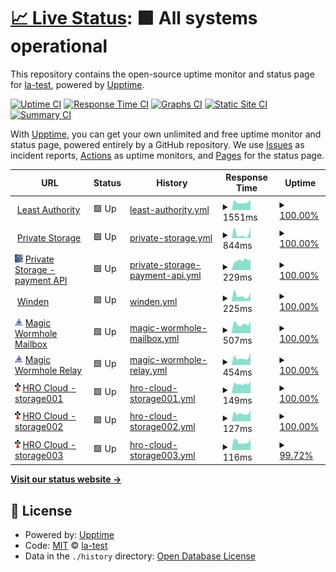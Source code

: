 # [📈 Live Status](https://la-test.github.io/sbx1-upptime): <!--live status--> **🟩 All systems operational**

This repository contains the open-source uptime monitor and status page for [la-test](https://la-test.github.io/sbx1-upptime), powered by [Upptime](https://github.com/upptime/upptime).

[![Uptime CI](https://github.com/la-test/sbx1-upptime/workflows/Uptime%20CI/badge.svg)](https://github.com/la-test/sbx1-upptime/actions?query=workflow%3A%22Uptime+CI%22)
[![Response Time CI](https://github.com/la-test/sbx1-upptime/workflows/Response%20Time%20CI/badge.svg)](https://github.com/la-test/sbx1-upptime/actions?query=workflow%3A%22Response+Time+CI%22)
[![Graphs CI](https://github.com/la-test/sbx1-upptime/workflows/Graphs%20CI/badge.svg)](https://github.com/la-test/sbx1-upptime/actions?query=workflow%3A%22Graphs+CI%22)
[![Static Site CI](https://github.com/la-test/sbx1-upptime/workflows/Static%20Site%20CI/badge.svg)](https://github.com/la-test/sbx1-upptime/actions?query=workflow%3A%22Static+Site+CI%22)
[![Summary CI](https://github.com/la-test/sbx1-upptime/workflows/Summary%20CI/badge.svg)](https://github.com/la-test/sbx1-upptime/actions?query=workflow%3A%22Summary+CI%22)

With [Upptime](https://upptime.js.org), you can get your own unlimited and free uptime monitor and status page, powered entirely by a GitHub repository. We use [Issues](https://github.com/la-test/sbx1-upptime/issues) as incident reports, [Actions](https://github.com/la-test/sbx1-upptime/actions) as uptime monitors, and [Pages](https://la-test.github.io/sbx1-upptime) for the status page.

<!--start: status pages-->
<!-- This summary is generated by Upptime (https://github.com/upptime/upptime) -->
<!-- Do not edit this manually, your changes will be overwritten -->
<!-- prettier-ignore -->
| URL | Status | History | Response Time | Uptime |
| --- | ------ | ------- | ------------- | ------ |
| <img alt="" src="https://icons.duckduckgo.com/ip3/www.leastauthority.com.ico" height="13"> [Least Authority](https://www.leastauthority.com/) | 🟩 Up | [least-authority.yml](https://github.com/la-test/sbx1-upptime/commits/HEAD/history/least-authority.yml) | <details><summary><img alt="Response time graph" src="./graphs/least-authority/response-time-week.png" height="20"> 1551ms</summary><br><a href="https://la-test.github.io/sbx1-upptime/history/least-authority"><img alt="Response time 1616" src="https://img.shields.io/endpoint?url=https%3A%2F%2Fraw.githubusercontent.com%2Fla-test%2Fsbx1-upptime%2FHEAD%2Fapi%2Fleast-authority%2Fresponse-time.json"></a><br><a href="https://la-test.github.io/sbx1-upptime/history/least-authority"><img alt="24-hour response time 2118" src="https://img.shields.io/endpoint?url=https%3A%2F%2Fraw.githubusercontent.com%2Fla-test%2Fsbx1-upptime%2FHEAD%2Fapi%2Fleast-authority%2Fresponse-time-day.json"></a><br><a href="https://la-test.github.io/sbx1-upptime/history/least-authority"><img alt="7-day response time 1551" src="https://img.shields.io/endpoint?url=https%3A%2F%2Fraw.githubusercontent.com%2Fla-test%2Fsbx1-upptime%2FHEAD%2Fapi%2Fleast-authority%2Fresponse-time-week.json"></a><br><a href="https://la-test.github.io/sbx1-upptime/history/least-authority"><img alt="30-day response time 1616" src="https://img.shields.io/endpoint?url=https%3A%2F%2Fraw.githubusercontent.com%2Fla-test%2Fsbx1-upptime%2FHEAD%2Fapi%2Fleast-authority%2Fresponse-time-month.json"></a><br><a href="https://la-test.github.io/sbx1-upptime/history/least-authority"><img alt="1-year response time 1616" src="https://img.shields.io/endpoint?url=https%3A%2F%2Fraw.githubusercontent.com%2Fla-test%2Fsbx1-upptime%2FHEAD%2Fapi%2Fleast-authority%2Fresponse-time-year.json"></a></details> | <details><summary><a href="https://la-test.github.io/sbx1-upptime/history/least-authority">100.00%</a></summary><a href="https://la-test.github.io/sbx1-upptime/history/least-authority"><img alt="All-time uptime 100.00%" src="https://img.shields.io/endpoint?url=https%3A%2F%2Fraw.githubusercontent.com%2Fla-test%2Fsbx1-upptime%2FHEAD%2Fapi%2Fleast-authority%2Fuptime.json"></a><br><a href="https://la-test.github.io/sbx1-upptime/history/least-authority"><img alt="24-hour uptime 100.00%" src="https://img.shields.io/endpoint?url=https%3A%2F%2Fraw.githubusercontent.com%2Fla-test%2Fsbx1-upptime%2FHEAD%2Fapi%2Fleast-authority%2Fuptime-day.json"></a><br><a href="https://la-test.github.io/sbx1-upptime/history/least-authority"><img alt="7-day uptime 100.00%" src="https://img.shields.io/endpoint?url=https%3A%2F%2Fraw.githubusercontent.com%2Fla-test%2Fsbx1-upptime%2FHEAD%2Fapi%2Fleast-authority%2Fuptime-week.json"></a><br><a href="https://la-test.github.io/sbx1-upptime/history/least-authority"><img alt="30-day uptime 100.00%" src="https://img.shields.io/endpoint?url=https%3A%2F%2Fraw.githubusercontent.com%2Fla-test%2Fsbx1-upptime%2FHEAD%2Fapi%2Fleast-authority%2Fuptime-month.json"></a><br><a href="https://la-test.github.io/sbx1-upptime/history/least-authority"><img alt="1-year uptime 100.00%" src="https://img.shields.io/endpoint?url=https%3A%2F%2Fraw.githubusercontent.com%2Fla-test%2Fsbx1-upptime%2FHEAD%2Fapi%2Fleast-authority%2Fuptime-year.json"></a></details>
| <img alt="" src="https://icons.duckduckgo.com/ip3/private.storage.ico" height="13"> [Private Storage](https://private.storage/) | 🟩 Up | [private-storage.yml](https://github.com/la-test/sbx1-upptime/commits/HEAD/history/private-storage.yml) | <details><summary><img alt="Response time graph" src="./graphs/private-storage/response-time-week.png" height="20"> 844ms</summary><br><a href="https://la-test.github.io/sbx1-upptime/history/private-storage"><img alt="Response time 705" src="https://img.shields.io/endpoint?url=https%3A%2F%2Fraw.githubusercontent.com%2Fla-test%2Fsbx1-upptime%2FHEAD%2Fapi%2Fprivate-storage%2Fresponse-time.json"></a><br><a href="https://la-test.github.io/sbx1-upptime/history/private-storage"><img alt="24-hour response time 2263" src="https://img.shields.io/endpoint?url=https%3A%2F%2Fraw.githubusercontent.com%2Fla-test%2Fsbx1-upptime%2FHEAD%2Fapi%2Fprivate-storage%2Fresponse-time-day.json"></a><br><a href="https://la-test.github.io/sbx1-upptime/history/private-storage"><img alt="7-day response time 844" src="https://img.shields.io/endpoint?url=https%3A%2F%2Fraw.githubusercontent.com%2Fla-test%2Fsbx1-upptime%2FHEAD%2Fapi%2Fprivate-storage%2Fresponse-time-week.json"></a><br><a href="https://la-test.github.io/sbx1-upptime/history/private-storage"><img alt="30-day response time 705" src="https://img.shields.io/endpoint?url=https%3A%2F%2Fraw.githubusercontent.com%2Fla-test%2Fsbx1-upptime%2FHEAD%2Fapi%2Fprivate-storage%2Fresponse-time-month.json"></a><br><a href="https://la-test.github.io/sbx1-upptime/history/private-storage"><img alt="1-year response time 705" src="https://img.shields.io/endpoint?url=https%3A%2F%2Fraw.githubusercontent.com%2Fla-test%2Fsbx1-upptime%2FHEAD%2Fapi%2Fprivate-storage%2Fresponse-time-year.json"></a></details> | <details><summary><a href="https://la-test.github.io/sbx1-upptime/history/private-storage">100.00%</a></summary><a href="https://la-test.github.io/sbx1-upptime/history/private-storage"><img alt="All-time uptime 100.00%" src="https://img.shields.io/endpoint?url=https%3A%2F%2Fraw.githubusercontent.com%2Fla-test%2Fsbx1-upptime%2FHEAD%2Fapi%2Fprivate-storage%2Fuptime.json"></a><br><a href="https://la-test.github.io/sbx1-upptime/history/private-storage"><img alt="24-hour uptime 100.00%" src="https://img.shields.io/endpoint?url=https%3A%2F%2Fraw.githubusercontent.com%2Fla-test%2Fsbx1-upptime%2FHEAD%2Fapi%2Fprivate-storage%2Fuptime-day.json"></a><br><a href="https://la-test.github.io/sbx1-upptime/history/private-storage"><img alt="7-day uptime 100.00%" src="https://img.shields.io/endpoint?url=https%3A%2F%2Fraw.githubusercontent.com%2Fla-test%2Fsbx1-upptime%2FHEAD%2Fapi%2Fprivate-storage%2Fuptime-week.json"></a><br><a href="https://la-test.github.io/sbx1-upptime/history/private-storage"><img alt="30-day uptime 100.00%" src="https://img.shields.io/endpoint?url=https%3A%2F%2Fraw.githubusercontent.com%2Fla-test%2Fsbx1-upptime%2FHEAD%2Fapi%2Fprivate-storage%2Fuptime-month.json"></a><br><a href="https://la-test.github.io/sbx1-upptime/history/private-storage"><img alt="1-year uptime 100.00%" src="https://img.shields.io/endpoint?url=https%3A%2F%2Fraw.githubusercontent.com%2Fla-test%2Fsbx1-upptime%2FHEAD%2Fapi%2Fprivate-storage%2Fuptime-year.json"></a></details>
| <img alt="" src="https://raw.githubusercontent.com/la-test/sbx1-upptime/master/assets/private-storage-icon.svg" height="13"> [Private Storage - payment API](payments.private.storage) | 🟩 Up | [private-storage-payment-api.yml](https://github.com/la-test/sbx1-upptime/commits/HEAD/history/private-storage-payment-api.yml) | <details><summary><img alt="Response time graph" src="./graphs/private-storage-payment-api/response-time-week.png" height="20"> 229ms</summary><br><a href="https://la-test.github.io/sbx1-upptime/history/private-storage-payment-api"><img alt="Response time 270" src="https://img.shields.io/endpoint?url=https%3A%2F%2Fraw.githubusercontent.com%2Fla-test%2Fsbx1-upptime%2FHEAD%2Fapi%2Fprivate-storage-payment-api%2Fresponse-time.json"></a><br><a href="https://la-test.github.io/sbx1-upptime/history/private-storage-payment-api"><img alt="24-hour response time 237" src="https://img.shields.io/endpoint?url=https%3A%2F%2Fraw.githubusercontent.com%2Fla-test%2Fsbx1-upptime%2FHEAD%2Fapi%2Fprivate-storage-payment-api%2Fresponse-time-day.json"></a><br><a href="https://la-test.github.io/sbx1-upptime/history/private-storage-payment-api"><img alt="7-day response time 229" src="https://img.shields.io/endpoint?url=https%3A%2F%2Fraw.githubusercontent.com%2Fla-test%2Fsbx1-upptime%2FHEAD%2Fapi%2Fprivate-storage-payment-api%2Fresponse-time-week.json"></a><br><a href="https://la-test.github.io/sbx1-upptime/history/private-storage-payment-api"><img alt="30-day response time 270" src="https://img.shields.io/endpoint?url=https%3A%2F%2Fraw.githubusercontent.com%2Fla-test%2Fsbx1-upptime%2FHEAD%2Fapi%2Fprivate-storage-payment-api%2Fresponse-time-month.json"></a><br><a href="https://la-test.github.io/sbx1-upptime/history/private-storage-payment-api"><img alt="1-year response time 270" src="https://img.shields.io/endpoint?url=https%3A%2F%2Fraw.githubusercontent.com%2Fla-test%2Fsbx1-upptime%2FHEAD%2Fapi%2Fprivate-storage-payment-api%2Fresponse-time-year.json"></a></details> | <details><summary><a href="https://la-test.github.io/sbx1-upptime/history/private-storage-payment-api">100.00%</a></summary><a href="https://la-test.github.io/sbx1-upptime/history/private-storage-payment-api"><img alt="All-time uptime 99.98%" src="https://img.shields.io/endpoint?url=https%3A%2F%2Fraw.githubusercontent.com%2Fla-test%2Fsbx1-upptime%2FHEAD%2Fapi%2Fprivate-storage-payment-api%2Fuptime.json"></a><br><a href="https://la-test.github.io/sbx1-upptime/history/private-storage-payment-api"><img alt="24-hour uptime 100.00%" src="https://img.shields.io/endpoint?url=https%3A%2F%2Fraw.githubusercontent.com%2Fla-test%2Fsbx1-upptime%2FHEAD%2Fapi%2Fprivate-storage-payment-api%2Fuptime-day.json"></a><br><a href="https://la-test.github.io/sbx1-upptime/history/private-storage-payment-api"><img alt="7-day uptime 100.00%" src="https://img.shields.io/endpoint?url=https%3A%2F%2Fraw.githubusercontent.com%2Fla-test%2Fsbx1-upptime%2FHEAD%2Fapi%2Fprivate-storage-payment-api%2Fuptime-week.json"></a><br><a href="https://la-test.github.io/sbx1-upptime/history/private-storage-payment-api"><img alt="30-day uptime 99.98%" src="https://img.shields.io/endpoint?url=https%3A%2F%2Fraw.githubusercontent.com%2Fla-test%2Fsbx1-upptime%2FHEAD%2Fapi%2Fprivate-storage-payment-api%2Fuptime-month.json"></a><br><a href="https://la-test.github.io/sbx1-upptime/history/private-storage-payment-api"><img alt="1-year uptime 99.98%" src="https://img.shields.io/endpoint?url=https%3A%2F%2Fraw.githubusercontent.com%2Fla-test%2Fsbx1-upptime%2FHEAD%2Fapi%2Fprivate-storage-payment-api%2Fuptime-year.json"></a></details>
| <img alt="" src="https://icons.duckduckgo.com/ip3/winden.app.ico" height="13"> [Winden](https://winden.app/) | 🟩 Up | [winden.yml](https://github.com/la-test/sbx1-upptime/commits/HEAD/history/winden.yml) | <details><summary><img alt="Response time graph" src="./graphs/winden/response-time-week.png" height="20"> 225ms</summary><br><a href="https://la-test.github.io/sbx1-upptime/history/winden"><img alt="Response time 252" src="https://img.shields.io/endpoint?url=https%3A%2F%2Fraw.githubusercontent.com%2Fla-test%2Fsbx1-upptime%2FHEAD%2Fapi%2Fwinden%2Fresponse-time.json"></a><br><a href="https://la-test.github.io/sbx1-upptime/history/winden"><img alt="24-hour response time 337" src="https://img.shields.io/endpoint?url=https%3A%2F%2Fraw.githubusercontent.com%2Fla-test%2Fsbx1-upptime%2FHEAD%2Fapi%2Fwinden%2Fresponse-time-day.json"></a><br><a href="https://la-test.github.io/sbx1-upptime/history/winden"><img alt="7-day response time 225" src="https://img.shields.io/endpoint?url=https%3A%2F%2Fraw.githubusercontent.com%2Fla-test%2Fsbx1-upptime%2FHEAD%2Fapi%2Fwinden%2Fresponse-time-week.json"></a><br><a href="https://la-test.github.io/sbx1-upptime/history/winden"><img alt="30-day response time 252" src="https://img.shields.io/endpoint?url=https%3A%2F%2Fraw.githubusercontent.com%2Fla-test%2Fsbx1-upptime%2FHEAD%2Fapi%2Fwinden%2Fresponse-time-month.json"></a><br><a href="https://la-test.github.io/sbx1-upptime/history/winden"><img alt="1-year response time 252" src="https://img.shields.io/endpoint?url=https%3A%2F%2Fraw.githubusercontent.com%2Fla-test%2Fsbx1-upptime%2FHEAD%2Fapi%2Fwinden%2Fresponse-time-year.json"></a></details> | <details><summary><a href="https://la-test.github.io/sbx1-upptime/history/winden">100.00%</a></summary><a href="https://la-test.github.io/sbx1-upptime/history/winden"><img alt="All-time uptime 100.00%" src="https://img.shields.io/endpoint?url=https%3A%2F%2Fraw.githubusercontent.com%2Fla-test%2Fsbx1-upptime%2FHEAD%2Fapi%2Fwinden%2Fuptime.json"></a><br><a href="https://la-test.github.io/sbx1-upptime/history/winden"><img alt="24-hour uptime 100.00%" src="https://img.shields.io/endpoint?url=https%3A%2F%2Fraw.githubusercontent.com%2Fla-test%2Fsbx1-upptime%2FHEAD%2Fapi%2Fwinden%2Fuptime-day.json"></a><br><a href="https://la-test.github.io/sbx1-upptime/history/winden"><img alt="7-day uptime 100.00%" src="https://img.shields.io/endpoint?url=https%3A%2F%2Fraw.githubusercontent.com%2Fla-test%2Fsbx1-upptime%2FHEAD%2Fapi%2Fwinden%2Fuptime-week.json"></a><br><a href="https://la-test.github.io/sbx1-upptime/history/winden"><img alt="30-day uptime 100.00%" src="https://img.shields.io/endpoint?url=https%3A%2F%2Fraw.githubusercontent.com%2Fla-test%2Fsbx1-upptime%2FHEAD%2Fapi%2Fwinden%2Fuptime-month.json"></a><br><a href="https://la-test.github.io/sbx1-upptime/history/winden"><img alt="1-year uptime 100.00%" src="https://img.shields.io/endpoint?url=https%3A%2F%2Fraw.githubusercontent.com%2Fla-test%2Fsbx1-upptime%2FHEAD%2Fapi%2Fwinden%2Fuptime-year.json"></a></details>
| <img alt="" src="https://raw.githubusercontent.com/la-test/sbx1-upptime/master/assets/wormhole-icon.png" height="13"> [Magic Wormhole Mailbox](https://mailbox.mw.leastauthority.com/) | 🟩 Up | [magic-wormhole-mailbox.yml](https://github.com/la-test/sbx1-upptime/commits/HEAD/history/magic-wormhole-mailbox.yml) | <details><summary><img alt="Response time graph" src="./graphs/magic-wormhole-mailbox/response-time-week.png" height="20"> 507ms</summary><br><a href="https://la-test.github.io/sbx1-upptime/history/magic-wormhole-mailbox"><img alt="Response time 555" src="https://img.shields.io/endpoint?url=https%3A%2F%2Fraw.githubusercontent.com%2Fla-test%2Fsbx1-upptime%2FHEAD%2Fapi%2Fmagic-wormhole-mailbox%2Fresponse-time.json"></a><br><a href="https://la-test.github.io/sbx1-upptime/history/magic-wormhole-mailbox"><img alt="24-hour response time 649" src="https://img.shields.io/endpoint?url=https%3A%2F%2Fraw.githubusercontent.com%2Fla-test%2Fsbx1-upptime%2FHEAD%2Fapi%2Fmagic-wormhole-mailbox%2Fresponse-time-day.json"></a><br><a href="https://la-test.github.io/sbx1-upptime/history/magic-wormhole-mailbox"><img alt="7-day response time 507" src="https://img.shields.io/endpoint?url=https%3A%2F%2Fraw.githubusercontent.com%2Fla-test%2Fsbx1-upptime%2FHEAD%2Fapi%2Fmagic-wormhole-mailbox%2Fresponse-time-week.json"></a><br><a href="https://la-test.github.io/sbx1-upptime/history/magic-wormhole-mailbox"><img alt="30-day response time 555" src="https://img.shields.io/endpoint?url=https%3A%2F%2Fraw.githubusercontent.com%2Fla-test%2Fsbx1-upptime%2FHEAD%2Fapi%2Fmagic-wormhole-mailbox%2Fresponse-time-month.json"></a><br><a href="https://la-test.github.io/sbx1-upptime/history/magic-wormhole-mailbox"><img alt="1-year response time 555" src="https://img.shields.io/endpoint?url=https%3A%2F%2Fraw.githubusercontent.com%2Fla-test%2Fsbx1-upptime%2FHEAD%2Fapi%2Fmagic-wormhole-mailbox%2Fresponse-time-year.json"></a></details> | <details><summary><a href="https://la-test.github.io/sbx1-upptime/history/magic-wormhole-mailbox">100.00%</a></summary><a href="https://la-test.github.io/sbx1-upptime/history/magic-wormhole-mailbox"><img alt="All-time uptime 100.00%" src="https://img.shields.io/endpoint?url=https%3A%2F%2Fraw.githubusercontent.com%2Fla-test%2Fsbx1-upptime%2FHEAD%2Fapi%2Fmagic-wormhole-mailbox%2Fuptime.json"></a><br><a href="https://la-test.github.io/sbx1-upptime/history/magic-wormhole-mailbox"><img alt="24-hour uptime 100.00%" src="https://img.shields.io/endpoint?url=https%3A%2F%2Fraw.githubusercontent.com%2Fla-test%2Fsbx1-upptime%2FHEAD%2Fapi%2Fmagic-wormhole-mailbox%2Fuptime-day.json"></a><br><a href="https://la-test.github.io/sbx1-upptime/history/magic-wormhole-mailbox"><img alt="7-day uptime 100.00%" src="https://img.shields.io/endpoint?url=https%3A%2F%2Fraw.githubusercontent.com%2Fla-test%2Fsbx1-upptime%2FHEAD%2Fapi%2Fmagic-wormhole-mailbox%2Fuptime-week.json"></a><br><a href="https://la-test.github.io/sbx1-upptime/history/magic-wormhole-mailbox"><img alt="30-day uptime 100.00%" src="https://img.shields.io/endpoint?url=https%3A%2F%2Fraw.githubusercontent.com%2Fla-test%2Fsbx1-upptime%2FHEAD%2Fapi%2Fmagic-wormhole-mailbox%2Fuptime-month.json"></a><br><a href="https://la-test.github.io/sbx1-upptime/history/magic-wormhole-mailbox"><img alt="1-year uptime 100.00%" src="https://img.shields.io/endpoint?url=https%3A%2F%2Fraw.githubusercontent.com%2Fla-test%2Fsbx1-upptime%2FHEAD%2Fapi%2Fmagic-wormhole-mailbox%2Fuptime-year.json"></a></details>
| <img alt="" src="https://raw.githubusercontent.com/la-test/sbx1-upptime/master/assets/wormhole-icon.png" height="13"> [Magic Wormhole Relay](https://relay.mw.leastauthority.com/) | 🟩 Up | [magic-wormhole-relay.yml](https://github.com/la-test/sbx1-upptime/commits/HEAD/history/magic-wormhole-relay.yml) | <details><summary><img alt="Response time graph" src="./graphs/magic-wormhole-relay/response-time-week.png" height="20"> 454ms</summary><br><a href="https://la-test.github.io/sbx1-upptime/history/magic-wormhole-relay"><img alt="Response time 512" src="https://img.shields.io/endpoint?url=https%3A%2F%2Fraw.githubusercontent.com%2Fla-test%2Fsbx1-upptime%2FHEAD%2Fapi%2Fmagic-wormhole-relay%2Fresponse-time.json"></a><br><a href="https://la-test.github.io/sbx1-upptime/history/magic-wormhole-relay"><img alt="24-hour response time 769" src="https://img.shields.io/endpoint?url=https%3A%2F%2Fraw.githubusercontent.com%2Fla-test%2Fsbx1-upptime%2FHEAD%2Fapi%2Fmagic-wormhole-relay%2Fresponse-time-day.json"></a><br><a href="https://la-test.github.io/sbx1-upptime/history/magic-wormhole-relay"><img alt="7-day response time 454" src="https://img.shields.io/endpoint?url=https%3A%2F%2Fraw.githubusercontent.com%2Fla-test%2Fsbx1-upptime%2FHEAD%2Fapi%2Fmagic-wormhole-relay%2Fresponse-time-week.json"></a><br><a href="https://la-test.github.io/sbx1-upptime/history/magic-wormhole-relay"><img alt="30-day response time 512" src="https://img.shields.io/endpoint?url=https%3A%2F%2Fraw.githubusercontent.com%2Fla-test%2Fsbx1-upptime%2FHEAD%2Fapi%2Fmagic-wormhole-relay%2Fresponse-time-month.json"></a><br><a href="https://la-test.github.io/sbx1-upptime/history/magic-wormhole-relay"><img alt="1-year response time 512" src="https://img.shields.io/endpoint?url=https%3A%2F%2Fraw.githubusercontent.com%2Fla-test%2Fsbx1-upptime%2FHEAD%2Fapi%2Fmagic-wormhole-relay%2Fresponse-time-year.json"></a></details> | <details><summary><a href="https://la-test.github.io/sbx1-upptime/history/magic-wormhole-relay">100.00%</a></summary><a href="https://la-test.github.io/sbx1-upptime/history/magic-wormhole-relay"><img alt="All-time uptime 100.00%" src="https://img.shields.io/endpoint?url=https%3A%2F%2Fraw.githubusercontent.com%2Fla-test%2Fsbx1-upptime%2FHEAD%2Fapi%2Fmagic-wormhole-relay%2Fuptime.json"></a><br><a href="https://la-test.github.io/sbx1-upptime/history/magic-wormhole-relay"><img alt="24-hour uptime 100.00%" src="https://img.shields.io/endpoint?url=https%3A%2F%2Fraw.githubusercontent.com%2Fla-test%2Fsbx1-upptime%2FHEAD%2Fapi%2Fmagic-wormhole-relay%2Fuptime-day.json"></a><br><a href="https://la-test.github.io/sbx1-upptime/history/magic-wormhole-relay"><img alt="7-day uptime 100.00%" src="https://img.shields.io/endpoint?url=https%3A%2F%2Fraw.githubusercontent.com%2Fla-test%2Fsbx1-upptime%2FHEAD%2Fapi%2Fmagic-wormhole-relay%2Fuptime-week.json"></a><br><a href="https://la-test.github.io/sbx1-upptime/history/magic-wormhole-relay"><img alt="30-day uptime 100.00%" src="https://img.shields.io/endpoint?url=https%3A%2F%2Fraw.githubusercontent.com%2Fla-test%2Fsbx1-upptime%2FHEAD%2Fapi%2Fmagic-wormhole-relay%2Fuptime-month.json"></a><br><a href="https://la-test.github.io/sbx1-upptime/history/magic-wormhole-relay"><img alt="1-year uptime 100.00%" src="https://img.shields.io/endpoint?url=https%3A%2F%2Fraw.githubusercontent.com%2Fla-test%2Fsbx1-upptime%2FHEAD%2Fapi%2Fmagic-wormhole-relay%2Fuptime-year.json"></a></details>
| <img alt="" src="https://raw.githubusercontent.com/la-test/sbx1-upptime/master/assets/tahoelafs-icon.png" height="13"> [HRO Cloud - storage001](storage001.deerfield.leastauthority.com) | 🟩 Up | [hro-cloud-storage001.yml](https://github.com/la-test/sbx1-upptime/commits/HEAD/history/hro-cloud-storage001.yml) | <details><summary><img alt="Response time graph" src="./graphs/hro-cloud-storage001/response-time-week.png" height="20"> 149ms</summary><br><a href="https://la-test.github.io/sbx1-upptime/history/hro-cloud-storage001"><img alt="Response time 145" src="https://img.shields.io/endpoint?url=https%3A%2F%2Fraw.githubusercontent.com%2Fla-test%2Fsbx1-upptime%2FHEAD%2Fapi%2Fhro-cloud-storage001%2Fresponse-time.json"></a><br><a href="https://la-test.github.io/sbx1-upptime/history/hro-cloud-storage001"><img alt="24-hour response time 182" src="https://img.shields.io/endpoint?url=https%3A%2F%2Fraw.githubusercontent.com%2Fla-test%2Fsbx1-upptime%2FHEAD%2Fapi%2Fhro-cloud-storage001%2Fresponse-time-day.json"></a><br><a href="https://la-test.github.io/sbx1-upptime/history/hro-cloud-storage001"><img alt="7-day response time 149" src="https://img.shields.io/endpoint?url=https%3A%2F%2Fraw.githubusercontent.com%2Fla-test%2Fsbx1-upptime%2FHEAD%2Fapi%2Fhro-cloud-storage001%2Fresponse-time-week.json"></a><br><a href="https://la-test.github.io/sbx1-upptime/history/hro-cloud-storage001"><img alt="30-day response time 145" src="https://img.shields.io/endpoint?url=https%3A%2F%2Fraw.githubusercontent.com%2Fla-test%2Fsbx1-upptime%2FHEAD%2Fapi%2Fhro-cloud-storage001%2Fresponse-time-month.json"></a><br><a href="https://la-test.github.io/sbx1-upptime/history/hro-cloud-storage001"><img alt="1-year response time 145" src="https://img.shields.io/endpoint?url=https%3A%2F%2Fraw.githubusercontent.com%2Fla-test%2Fsbx1-upptime%2FHEAD%2Fapi%2Fhro-cloud-storage001%2Fresponse-time-year.json"></a></details> | <details><summary><a href="https://la-test.github.io/sbx1-upptime/history/hro-cloud-storage001">100.00%</a></summary><a href="https://la-test.github.io/sbx1-upptime/history/hro-cloud-storage001"><img alt="All-time uptime 100.00%" src="https://img.shields.io/endpoint?url=https%3A%2F%2Fraw.githubusercontent.com%2Fla-test%2Fsbx1-upptime%2FHEAD%2Fapi%2Fhro-cloud-storage001%2Fuptime.json"></a><br><a href="https://la-test.github.io/sbx1-upptime/history/hro-cloud-storage001"><img alt="24-hour uptime 100.00%" src="https://img.shields.io/endpoint?url=https%3A%2F%2Fraw.githubusercontent.com%2Fla-test%2Fsbx1-upptime%2FHEAD%2Fapi%2Fhro-cloud-storage001%2Fuptime-day.json"></a><br><a href="https://la-test.github.io/sbx1-upptime/history/hro-cloud-storage001"><img alt="7-day uptime 100.00%" src="https://img.shields.io/endpoint?url=https%3A%2F%2Fraw.githubusercontent.com%2Fla-test%2Fsbx1-upptime%2FHEAD%2Fapi%2Fhro-cloud-storage001%2Fuptime-week.json"></a><br><a href="https://la-test.github.io/sbx1-upptime/history/hro-cloud-storage001"><img alt="30-day uptime 100.00%" src="https://img.shields.io/endpoint?url=https%3A%2F%2Fraw.githubusercontent.com%2Fla-test%2Fsbx1-upptime%2FHEAD%2Fapi%2Fhro-cloud-storage001%2Fuptime-month.json"></a><br><a href="https://la-test.github.io/sbx1-upptime/history/hro-cloud-storage001"><img alt="1-year uptime 100.00%" src="https://img.shields.io/endpoint?url=https%3A%2F%2Fraw.githubusercontent.com%2Fla-test%2Fsbx1-upptime%2FHEAD%2Fapi%2Fhro-cloud-storage001%2Fuptime-year.json"></a></details>
| <img alt="" src="https://raw.githubusercontent.com/la-test/sbx1-upptime/master/assets/tahoelafs-icon.png" height="13"> [HRO Cloud - storage002](storage002.deerfield.leastauthority.com) | 🟩 Up | [hro-cloud-storage002.yml](https://github.com/la-test/sbx1-upptime/commits/HEAD/history/hro-cloud-storage002.yml) | <details><summary><img alt="Response time graph" src="./graphs/hro-cloud-storage002/response-time-week.png" height="20"> 127ms</summary><br><a href="https://la-test.github.io/sbx1-upptime/history/hro-cloud-storage002"><img alt="Response time 133" src="https://img.shields.io/endpoint?url=https%3A%2F%2Fraw.githubusercontent.com%2Fla-test%2Fsbx1-upptime%2FHEAD%2Fapi%2Fhro-cloud-storage002%2Fresponse-time.json"></a><br><a href="https://la-test.github.io/sbx1-upptime/history/hro-cloud-storage002"><img alt="24-hour response time 184" src="https://img.shields.io/endpoint?url=https%3A%2F%2Fraw.githubusercontent.com%2Fla-test%2Fsbx1-upptime%2FHEAD%2Fapi%2Fhro-cloud-storage002%2Fresponse-time-day.json"></a><br><a href="https://la-test.github.io/sbx1-upptime/history/hro-cloud-storage002"><img alt="7-day response time 127" src="https://img.shields.io/endpoint?url=https%3A%2F%2Fraw.githubusercontent.com%2Fla-test%2Fsbx1-upptime%2FHEAD%2Fapi%2Fhro-cloud-storage002%2Fresponse-time-week.json"></a><br><a href="https://la-test.github.io/sbx1-upptime/history/hro-cloud-storage002"><img alt="30-day response time 133" src="https://img.shields.io/endpoint?url=https%3A%2F%2Fraw.githubusercontent.com%2Fla-test%2Fsbx1-upptime%2FHEAD%2Fapi%2Fhro-cloud-storage002%2Fresponse-time-month.json"></a><br><a href="https://la-test.github.io/sbx1-upptime/history/hro-cloud-storage002"><img alt="1-year response time 133" src="https://img.shields.io/endpoint?url=https%3A%2F%2Fraw.githubusercontent.com%2Fla-test%2Fsbx1-upptime%2FHEAD%2Fapi%2Fhro-cloud-storage002%2Fresponse-time-year.json"></a></details> | <details><summary><a href="https://la-test.github.io/sbx1-upptime/history/hro-cloud-storage002">100.00%</a></summary><a href="https://la-test.github.io/sbx1-upptime/history/hro-cloud-storage002"><img alt="All-time uptime 94.93%" src="https://img.shields.io/endpoint?url=https%3A%2F%2Fraw.githubusercontent.com%2Fla-test%2Fsbx1-upptime%2FHEAD%2Fapi%2Fhro-cloud-storage002%2Fuptime.json"></a><br><a href="https://la-test.github.io/sbx1-upptime/history/hro-cloud-storage002"><img alt="24-hour uptime 100.00%" src="https://img.shields.io/endpoint?url=https%3A%2F%2Fraw.githubusercontent.com%2Fla-test%2Fsbx1-upptime%2FHEAD%2Fapi%2Fhro-cloud-storage002%2Fuptime-day.json"></a><br><a href="https://la-test.github.io/sbx1-upptime/history/hro-cloud-storage002"><img alt="7-day uptime 100.00%" src="https://img.shields.io/endpoint?url=https%3A%2F%2Fraw.githubusercontent.com%2Fla-test%2Fsbx1-upptime%2FHEAD%2Fapi%2Fhro-cloud-storage002%2Fuptime-week.json"></a><br><a href="https://la-test.github.io/sbx1-upptime/history/hro-cloud-storage002"><img alt="30-day uptime 94.93%" src="https://img.shields.io/endpoint?url=https%3A%2F%2Fraw.githubusercontent.com%2Fla-test%2Fsbx1-upptime%2FHEAD%2Fapi%2Fhro-cloud-storage002%2Fuptime-month.json"></a><br><a href="https://la-test.github.io/sbx1-upptime/history/hro-cloud-storage002"><img alt="1-year uptime 94.93%" src="https://img.shields.io/endpoint?url=https%3A%2F%2Fraw.githubusercontent.com%2Fla-test%2Fsbx1-upptime%2FHEAD%2Fapi%2Fhro-cloud-storage002%2Fuptime-year.json"></a></details>
| <img alt="" src="https://raw.githubusercontent.com/la-test/sbx1-upptime/master/assets/tahoelafs-icon.png" height="13"> [HRO Cloud - storage003](storage003.deerfield.leastauthority.com) | 🟩 Up | [hro-cloud-storage003.yml](https://github.com/la-test/sbx1-upptime/commits/HEAD/history/hro-cloud-storage003.yml) | <details><summary><img alt="Response time graph" src="./graphs/hro-cloud-storage003/response-time-week.png" height="20"> 116ms</summary><br><a href="https://la-test.github.io/sbx1-upptime/history/hro-cloud-storage003"><img alt="Response time 118" src="https://img.shields.io/endpoint?url=https%3A%2F%2Fraw.githubusercontent.com%2Fla-test%2Fsbx1-upptime%2FHEAD%2Fapi%2Fhro-cloud-storage003%2Fresponse-time.json"></a><br><a href="https://la-test.github.io/sbx1-upptime/history/hro-cloud-storage003"><img alt="24-hour response time 140" src="https://img.shields.io/endpoint?url=https%3A%2F%2Fraw.githubusercontent.com%2Fla-test%2Fsbx1-upptime%2FHEAD%2Fapi%2Fhro-cloud-storage003%2Fresponse-time-day.json"></a><br><a href="https://la-test.github.io/sbx1-upptime/history/hro-cloud-storage003"><img alt="7-day response time 116" src="https://img.shields.io/endpoint?url=https%3A%2F%2Fraw.githubusercontent.com%2Fla-test%2Fsbx1-upptime%2FHEAD%2Fapi%2Fhro-cloud-storage003%2Fresponse-time-week.json"></a><br><a href="https://la-test.github.io/sbx1-upptime/history/hro-cloud-storage003"><img alt="30-day response time 118" src="https://img.shields.io/endpoint?url=https%3A%2F%2Fraw.githubusercontent.com%2Fla-test%2Fsbx1-upptime%2FHEAD%2Fapi%2Fhro-cloud-storage003%2Fresponse-time-month.json"></a><br><a href="https://la-test.github.io/sbx1-upptime/history/hro-cloud-storage003"><img alt="1-year response time 118" src="https://img.shields.io/endpoint?url=https%3A%2F%2Fraw.githubusercontent.com%2Fla-test%2Fsbx1-upptime%2FHEAD%2Fapi%2Fhro-cloud-storage003%2Fresponse-time-year.json"></a></details> | <details><summary><a href="https://la-test.github.io/sbx1-upptime/history/hro-cloud-storage003">99.72%</a></summary><a href="https://la-test.github.io/sbx1-upptime/history/hro-cloud-storage003"><img alt="All-time uptime 99.93%" src="https://img.shields.io/endpoint?url=https%3A%2F%2Fraw.githubusercontent.com%2Fla-test%2Fsbx1-upptime%2FHEAD%2Fapi%2Fhro-cloud-storage003%2Fuptime.json"></a><br><a href="https://la-test.github.io/sbx1-upptime/history/hro-cloud-storage003"><img alt="24-hour uptime 98.82%" src="https://img.shields.io/endpoint?url=https%3A%2F%2Fraw.githubusercontent.com%2Fla-test%2Fsbx1-upptime%2FHEAD%2Fapi%2Fhro-cloud-storage003%2Fuptime-day.json"></a><br><a href="https://la-test.github.io/sbx1-upptime/history/hro-cloud-storage003"><img alt="7-day uptime 99.72%" src="https://img.shields.io/endpoint?url=https%3A%2F%2Fraw.githubusercontent.com%2Fla-test%2Fsbx1-upptime%2FHEAD%2Fapi%2Fhro-cloud-storage003%2Fuptime-week.json"></a><br><a href="https://la-test.github.io/sbx1-upptime/history/hro-cloud-storage003"><img alt="30-day uptime 99.93%" src="https://img.shields.io/endpoint?url=https%3A%2F%2Fraw.githubusercontent.com%2Fla-test%2Fsbx1-upptime%2FHEAD%2Fapi%2Fhro-cloud-storage003%2Fuptime-month.json"></a><br><a href="https://la-test.github.io/sbx1-upptime/history/hro-cloud-storage003"><img alt="1-year uptime 99.93%" src="https://img.shields.io/endpoint?url=https%3A%2F%2Fraw.githubusercontent.com%2Fla-test%2Fsbx1-upptime%2FHEAD%2Fapi%2Fhro-cloud-storage003%2Fuptime-year.json"></a></details>

<!--end: status pages-->

[**Visit our status website →**](https://la-test.github.io/sbx1-upptime)

## 📄 License

- Powered by: [Upptime](https://github.com/upptime/upptime)
- Code: [MIT](./LICENSE) © [la-test](https://la-test.github.io/sbx1-upptime)
- Data in the `./history` directory: [Open Database License](https://opendatacommons.org/licenses/odbl/1-0/)
